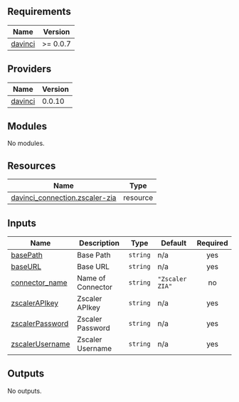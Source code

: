 <!-- BEGIN_TF_DOCS -->
## Requirements

| Name | Version |
|------|---------|
| <a name="requirement_davinci"></a> [davinci](#requirement\_davinci) | >= 0.0.7 |

## Providers

| Name | Version |
|------|---------|
| <a name="provider_davinci"></a> [davinci](#provider\_davinci) | 0.0.10 |

## Modules

No modules.

## Resources

| Name | Type |
|------|------|
| [davinci_connection.zscaler-zia](https://registry.terraform.io/providers/samir-gandhi/davinci/latest/docs/resources/connection) | resource |

## Inputs

| Name | Description | Type | Default | Required |
|------|-------------|------|---------|:--------:|
| <a name="input_basePath"></a> [basePath](#input\_basePath) | Base Path | `string` | n/a | yes |
| <a name="input_baseURL"></a> [baseURL](#input\_baseURL) | Base URL | `string` | n/a | yes |
| <a name="input_connector_name"></a> [connector\_name](#input\_connector\_name) | Name of Connector | `string` | `"Zscaler ZIA"` | no |
| <a name="input_zscalerAPIkey"></a> [zscalerAPIkey](#input\_zscalerAPIkey) | Zscaler APIkey | `string` | n/a | yes |
| <a name="input_zscalerPassword"></a> [zscalerPassword](#input\_zscalerPassword) | Zscaler Password | `string` | n/a | yes |
| <a name="input_zscalerUsername"></a> [zscalerUsername](#input\_zscalerUsername) | Zscaler Username | `string` | n/a | yes |

## Outputs

No outputs.
<!-- END_TF_DOCS -->